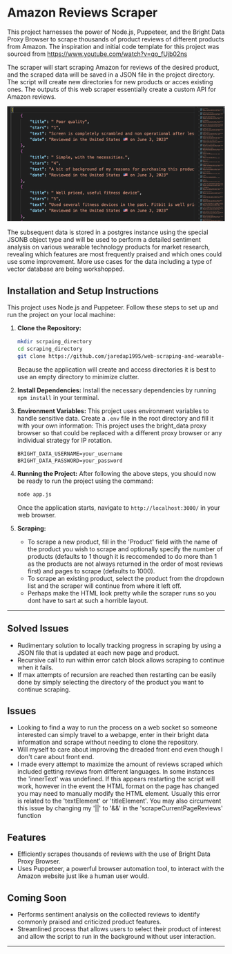 # Amazon Reviews Scraper

This project harnesses the power of Node.js, Puppeteer, and the Bright Data Proxy Browser to scrape thousands of product reviews of different products from Amazon. The inspiration and initial code template for this project was sourced from https://www.youtube.com/watch?v=qo_fUjb02ns

The scraper will start scraping Amazon for reviews of the desired product, and the scraped data will be saved in a JSON file in the project directory. The script will create new directories for new products or acces existing ones. The outputs of this web scraper essentially create a custom API for Amazon reviews.

![Example Output](screenshot.png "Example output")


The subsequent data is stored in a postgres instance using the special JSONB object type and will be used to perform a detailed sentiment analysis on various wearable technology products for market research, revealing which features are most frequently praised and which ones could use some improvement. More use cases for the data including a type of vector database are being workshopped. 

## Installation and Setup Instructions

This project uses Node.js and Puppeteer. Follow these steps to set up and run the project on your local machine:
1. **Clone the Repository:**
    ```bash
    mkdir scrpaing_directory
    cd scraping_directory
    git clone https://github.com/jaredap1995/web-scraping-and-wearable-sentiment-analysis.git
    ```
    Because the application will create and access directories it is best to use an empty directory to minimize clutter. 

2. **Install Dependencies:**
    Install the necessary dependencies by running `npm install` in your terminal.

3. **Environment Variables:**
    This project uses environment variables to handle sensitive data. Create a `.env` file in the root directory and fill it with your own information:
    This project uses the bright_data proxy browser so that could be replaced with a different proxy browser or any individual strategy for IP rotation. 

    ```env
    BRIGHT_DATA_USERNAME=your_username
    BRIGHT_DATA_PASSWORD=your_password
    ```

4. **Running the Project:**
    After following the above steps, you should now be ready to run the project using the command: 

    ```bash
    node app.js
    ```

    Once the application starts, navigate to `http://localhost:3000/` in your web browser.

5. **Scraping:**
    - To scrape a new product, fill in the 'Product' field with the name of the product you wish to scrape and optionally specify the number of products (defaults to 1 though it is reccomended to do more than 1 as the products are not always returned in the order of most reviews first) and pages to scrape (defaults to 1000).
    - To scrape an existing product, select the product from the dropdown list and the scraper will continue from where it left off.
    - Perhaps make the HTML look pretty while the scraper runs so you dont have to sart at such a horrible layout.

---


## Solved Issues
- Rudimentary solution to locally tracking progress in scraping by using a JSON file that is updated at each new page and product.
- Recursive call to run within error catch block allows scraping to continue when it fails.
- If max attempts of recursion are reached then restarting can be easily done by simply selecting the directory of the product you want to continue scraping. 


## Issues
- Looking to find a way to run the process on a web socket so someone interested can simply travel to a webapge, enter in their bright data information and scrape without needing to clone the repository. 
- Will myself to care about improving the dreaded front end even though I don't care about front end.
- I made every attempt to maximize the amount of reviews scraped which included getting reviews from different languages. In some instances the 'innerText' was undefined. If this appears restarting the script will work, however in the event the HTML format on the page has changed you may need to manually modify the HTML element. Usually this error is related to the 'textElement' or 'titleElement'. You may also circumvent this issue by changing my '||' to '&&' in the 'scrapeCurrentPageReviews' function


## Features

- Efficiently scrapes thousands of reviews with the use of Bright Data Proxy Browser.
- Uses Puppeteer, a powerful browser automation tool, to interact with the Amazon website just like a human user would.

## Coming Soon
- Performs sentiment analysis on the collected reviews to identify commonly praised and criticized product features.
- Streamlined process that allows users to select their product of interest and allow the script to run in the background without user interaction.

------
